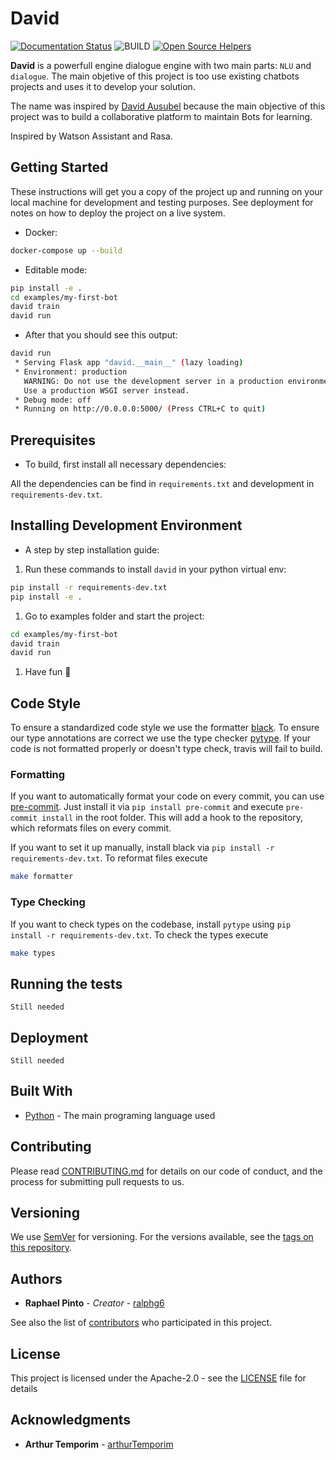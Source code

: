 # David

[![Documentation Status](https://readthedocs.org/projects/david-ausubel/badge/?version=latest)](https://david-ausubel.readthedocs.io/en/latest/?badge=latest)
![BUILD](https://github.com/ralphg6/david/workflows/Python%20application/badge.svg?branch=master)
[![Open Source Helpers](https://www.codetriage.com/ralphg6/david/badges/users.svg)](https://www.codetriage.com/ralphg6/david)

**David** is a powerfull engine dialogue engine with two main parts: `NLU` and `dialogue`. The main objetive of this project is too use existing chatbots projects and uses it to develop your solution.

The name was inspired by [David Ausubel](https://novaescola.org.br/conteudo/262/david-ausubel-e-a-aprendizagem-significativa) because the main objective of this project was to build a collaborative platform to maintain Bots for learning.

Inspired by Watson Assistant and Rasa.

## Getting Started

These instructions will get you a copy of the project up and running on your local machine for development and testing purposes. See deployment for notes on how to deploy the project on a live system.

* Docker:

```bash
docker-compose up --build
```

* Editable mode:

```bash
pip install -e .
cd examples/my-first-bot
david train
david run
```

* After that you should see this output:

```bash
david run
 * Serving Flask app "david.__main__" (lazy loading)
 * Environment: production
   WARNING: Do not use the development server in a production environment.
   Use a production WSGI server instead.
 * Debug mode: off
 * Running on http://0.0.0.0:5000/ (Press CTRL+C to quit)
```

## Prerequisites

* To build, first install all necessary dependencies:

All the dependencies can be find in `requirements.txt` and development in `requirements-dev.txt`.

## Installing Development Environment

* A step by step installation guide:

1. Run these commands to install `david` in your python virtual env:

```bash
pip install -r requirements-dev.txt
pip install -e .
```

1. Go to examples folder and start the project:

```bash
cd examples/my-first-bot
david train
david run
```

1. Have fun :rocket:

## Code Style

To ensure a standardized code style we use the formatter [black](https://github.com/ambv/black).
To ensure our type annotations are correct we use the type checker [pytype](https://github.com/google/pytype). 
If your code is not formatted properly or doesn't type check, travis will fail to build.

### Formatting

If you want to automatically format your code on every commit, you can use [pre-commit](https://pre-commit.com/).
Just install it via `pip install pre-commit` and execute `pre-commit install` in the root folder.
This will add a hook to the repository, which reformats files on every commit.

If you want to set it up manually, install black via `pip install -r requirements-dev.txt`.
To reformat files execute
```bash
make formatter
```

### Type Checking

If you want to check types on the codebase, install `pytype` using `pip install -r requirements-dev.txt`.
To check the types execute
```bash
make types
```

## Running the tests

`Still needed`

## Deployment

`Still needed`

## Built With

* [Python](https://www.python.org/) - The main programing language used

## Contributing

Please read [CONTRIBUTING.md](CONTRIBUTING.md) for details on our code of conduct, and the process for submitting pull requests to us.

## Versioning

We use [SemVer](http://semver.org/) for versioning. For the versions available, see the [tags on this repository](https://github.com/your/project/tags). 

## Authors

* **Raphael Pinto** - *Creator* - [ralphg6](https://github.com/ralphg6)

See also the list of [contributors](https://github.com/ralphg6/david/graphs/contributors) who participated in this project.

## License

This project is licensed under the Apache-2.0 - see the [LICENSE](LICENSE) file for details

## Acknowledgments

* **Arthur Temporim** - [arthurTemporim](https://github.com/arthurTemporim)


